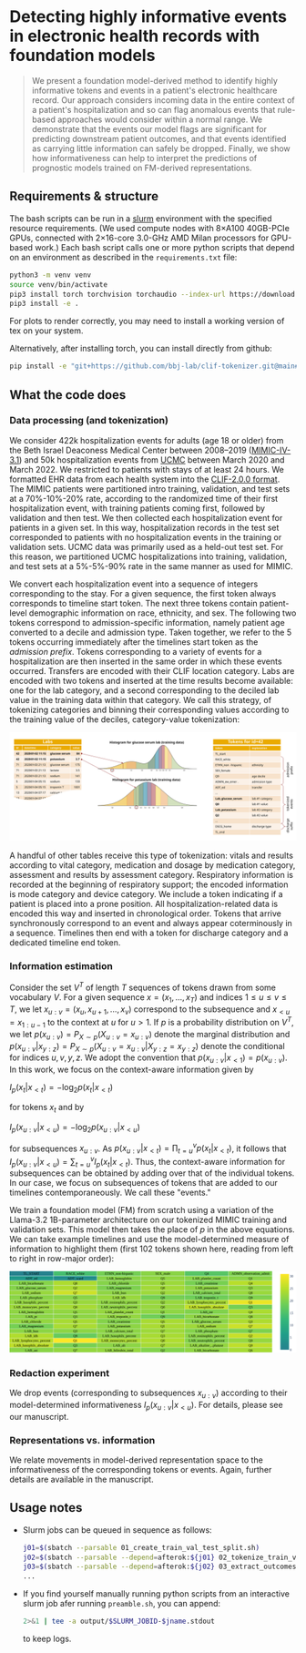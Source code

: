 # Detecting highly informative events in electronic health records with foundation models

> We present a foundation model-derived method to identify highly informative
> tokens and events in a patient's electronic healthcare record. Our approach
> considers incoming data in the entire context of a patient's hospitalization
> and so can flag anomalous events that rule-based approaches would consider
> within a normal range. We demonstrate that the events our model flags are
> significant for predicting downstream patient outcomes, and that events
> identified as carrying little information can safely be dropped. Finally, we
> show how informativeness can help to interpret the predictions of prognostic
> models trained on FM-derived representations.

## Requirements & structure

The bash scripts can be run in a [slurm](https://slurm.schedmd.com) environment
with the specified resource requirements. (We used compute nodes with 8×A100
40GB-PCIe GPUs, connected with 2×16-core 3.0-GHz AMD Milan processors for
GPU-based work.) Each bash script calls one or more python scripts that depend on
an environment as described in the `requirements.txt` file:

```sh
python3 -m venv venv
source venv/bin/activate
pip3 install torch torchvision torchaudio --index-url https://download.pytorch.org/whl/cu128
pip3 install -e .
```

For plots to render correctly, you may need to install a working version of tex
on your system.

Alternatively, after installing torch, you can install directly from github:

```sh
pip install -e "git+https://github.com/bbj-lab/clif-tokenizer.git@main#egg=fms-ehrs"
```

## What the code does

### Data processing (and tokenization)

We consider 422k hospitalization events for adults (age 18 or older) from the
Beth Israel Deaconess Medical Center between 2008–2019
([MIMIC-IV-3.1](https://physionet.org/content/mimiciv/3.1/)) and 50k
hospitalization events from [UCMC](https://www.uchicagomedicine.org) between
March 2020 and March 2022. We restricted to patients with stays of at least 24
hours. We formatted EHR data from each health system into the
[CLIF-2.0.0 format](https://web.archive.org/web/20250711203935/https://clif-consortium.github.io/website/data-dictionary/data-dictionary-2.0.0.html).
The MIMIC patients were partitioned intro training, validation, and test sets at
a 70\%-10\%-20\% rate, according to the randomized time of their first
hospitalization event, with training patients coming first, followed by
validation and then test. We then collected each hospitalization event for
patients in a given set. In this way, hospitalization records in the test set
corresponded to patients with no hospitalization events in the training or
validation sets. UCMC data was primarily used as a held-out test set. For this
reason, we partitioned UCMC hospitalizations into training, validation, and test
sets at a 5\%-5\%-90\% rate in the same manner as used for MIMIC.

We convert each hospitalization event into a sequence of integers corresponding
to the stay. For a given sequence, the first token always corresponds to timeline
start token. The next three tokens contain patient-level demographic information
on race, ethnicity, and sex. The following two tokens correspond to
admission-specific information, namely patient age converted to a decile and
admission type. Taken together, we refer to the 5 tokens occurring immediately
after the timelines start token as the _admission prefix_. Tokens corresponding
to a variety of events for a hospitalization are then inserted in the same order
in which these events occurred. Transfers are encoded with their CLIF location
category. Labs are encoded with two tokens and inserted at the time results
become available: one for the lab category, and a second corresponding to the
deciled lab value in the training data within that category. We call this
strategy, of tokenizing categories and binning their corresponding values
according to the training value of the deciles, category-value tokenization:

![Cat Val Tokenization](./img/schematic.svg)

A handful of other tables receive this type of tokenization: vitals and results
according to vital category, medication and dosage by medication category,
assessment and results by assessment category. Respiratory information is
recorded at the beginning of respiratory support; the encoded information is mode
category and device category. We include a token indicating if a patient is
placed into a prone position. All hospitalization-related data is encoded this
way and inserted in chronological order. Tokens that arrive synchronously
correspond to an event and always appear coterminously in a sequence. Timelines
then end with a token for discharge category and a dedicated timeline end token.

### Information estimation

Consider the set $V^T$ of length $T$ sequences of tokens drawn from some
vocabulary $V$. For a given sequence $x=(x_1,\dotsc, x_T)$ and indices
$1\leq u \leq v \leq T$, we let $x_{u:v}=(x_u, x_{u+1}, \dotsc, x_v)$ correspond
to the subsequence and $x_{<u}=x_{1:u-1}$ to the context at $u$ for $u>1$. If $p$
is a probability distribution on $V^T$, we let
$p(x_{u:v})=P_{X\sim p}(X_{u:v}=x_{u:v})$ denote the marginal distribution and
$p(x_{u:v}|x_{y:z})=P_{X\sim p}(X_{u:v}=x_{u:v}|X_{y:z}=x_{y:z})$ denote the
conditional for indices $u,v,y,z$. We adopt the convention that
$p(x_{u:v} | x_{<1}) = p(x_{u:v})$. In this work, we focus on the context-aware
information given by

$I_p(x_t | x_{<t}) = - \log_{2} p(x_t | x_{<t})$

for tokens $x_t$ and by

$I_p(x_{u:v} | x_{<u}) = - \log_{2} p(x_{u:v} | x_{<u})$

for subsequences $x_{u:v}$. As
$p(x_{u:v}|x_{<t})=\textstyle\prod\nolimits_{t=u}^v p(x_t | x_{<t})$, it follows
that
$I_{p}(x_{u:v} | x_{<u}) = \textstyle\sum\nolimits_{t=u}^v I_{p}(x_t | x_{<t})$.
Thus, the context-aware information for subsequences can be obtained by adding
over that of the individual tokens. In our case, we focus on subsequences of
tokens that are added to our timelines contemporaneously. We call these "events."

We train a foundation model (FM) from scratch using a variation of the Llama-3.2
1B-parameter architecture on our tokenized MIMIC training and validation sets.
This model then takes the place of $p$ in the above equations. We can take
example timelines and use the model-determined measure of information to
highlight them (first 102 tokens shown here, reading from left to right in
row-major order):

![Example highlighted timeline](./img/example_tl.svg)

### Redaction experiment

We drop events (corresponding to subsequences $x_{u:v}$) according to their
model-determined informativeness $I_{p}(x_{u:v} | x_{<u})$. For details, please
see our manuscript.

### Representations vs. information

We relate movements in model-derived representation space to the informativeness
of the corresponding tokens or events. Again, further details are available in
the manuscript.

## Usage notes

-   Slurm jobs can be queued in sequence as follows:

    ```sh
    j01=$(sbatch --parsable 01_create_train_val_test_split.sh)
    j02=$(sbatch --parsable --depend=afterok:${j01} 02_tokenize_train_val_test_split.sh)
    j03=$(sbatch --parsable --depend=afterok:${j02} 03_extract_outcomes.sh)
    ...
    ```

-   If you find yourself manually running python scripts from an interactive slurm
    job afer running `preamble.sh`, you can append:

    ```sh
    2>&1 | tee -a output/$SLURM_JOBID-$jname.stdout
    ```

    to keep logs.

<!--

Format:
```
isort fms_ehrs/
black fms_ehrs/
shfmt -w slurm/
prettier --write --print-width 81 --prose-wrap always *.md
```

Send to randi:
```
rsync -avht \
  --delete \
  --exclude "slurm/output/" \
  --exclude "venv/" \
  --exclude ".idea/" \
  ~/Documents/chicago/fms-ehrs-reps \
  randi:/gpfs/data/bbj-lab/users/burkh4rt
```

Run on randi:
```
systemd-run --scope --user tmux new -s t2q
srun -p tier2q \
  --mem=25GB \
  --time=8:00:00 \
  --job-name=adhoc \
  --pty bash -i
source venv/bin/activate
```

Troubleshoot:
```
systemd-run --scope --user tmux new -s gpuq
srun -p gpuq \
  --gres=gpu:1 \
  --time=8:00:00 \
  --job-name=adhoc \
  --pty bash -i
. venv/bin/activate
jupyter notebook --no-browser --ip=0.0.0.0 --port=8088
ssh -L 8088:localhost:8088 cri22cn401
```

Grab generated plots:
```
rsync -avht \
    randi:/gpfs/data/bbj-lab/users/burkh4rt/figs \
    ~/Downloads
```

Save environment:
```
pip list --format=freeze > requirements.txt
```

Get fonts on randi:
```
mkdir -p ~/.local/share/fonts/CMU
cd ~/.local/share/fonts/CMU
wget https://mirrors.ctan.org/fonts/cm-unicode.zip
unzip cm-unicode.zip
find . -type f \( -iname "*.ttf" -o -iname "*.otf" \) -exec mv {} ~/.local/share/fonts/CMU/ \;
fc-cache -f -v
fc-list | grep -i cmu
```

-->

